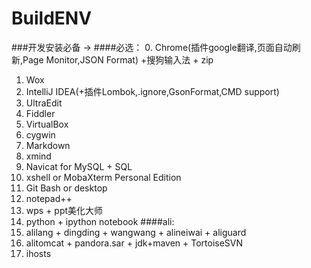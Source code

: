 # BuildENV
###开发安装必备 ->
####必选：
0. Chrome(插件google翻译,页面自动刷新,Page Monitor,JSON Format)  +搜狗输入法 + zip
1. Wox
2. IntelliJ IDEA(+插件Lombok,.ignore,GsonFormat,CMD support)
3. UltraEdit
4. Fiddler
5. VirtualBox
6. cygwin
7. Markdown
8. xmind
9. Navicat for MySQL + SQL
10. xshell or MobaXterm Personal Edition
11. Git Bash or desktop
12. notepad++
13. wps + ppt美化大师
14. python + ipython notebook
####ali:
1. alilang + dingding + wangwang + alineiwai + aliguard
2. alitomcat + pandora.sar + jdk+maven + TortoiseSVN
3. ihosts